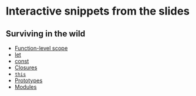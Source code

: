 Interactive snippets from the slides
===============================================

## Surviving in the wild

* [Function-level scope](https://jsbin.com/memopi/1/edit?js,console)
* [let](https://jsbin.com/warevab/1/edit?js,console)
* [const](https://jsbin.com/jizivi/1/edit?js,console)
* [Closures](https://jsbin.com/cibibe/1/edit?js,console)
* [`this`](https://jsbin.com/xirapa/1/edit?js,console,output)
* [Prototypes](https://jsbin.com/kohese/1/edit?js,console)
* [Modules](https://gist.github.com/locksmithdon/96fb0ae2904f86c86e66)


